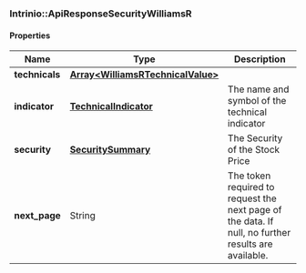 

[//]: # (CLASS:Intrinio::ApiResponseSecurityWilliamsR)

[//]: # (KIND:object)

### Intrinio::ApiResponseSecurityWilliamsR

#### Properties

[//]: # (START_DEFINITION)

Name | Type | Description
------------ | ------------- | -------------
**technicals** | [**Array&lt;WilliamsRTechnicalValue&gt;**](WilliamsRTechnicalValue.md) |  &nbsp;
**indicator** | [**TechnicalIndicator**](TechnicalIndicator.md) | The name and symbol of the technical indicator &nbsp;
**security** | [**SecuritySummary**](SecuritySummary.md) | The Security of the Stock Price &nbsp;
**next_page** | String | The token required to request the next page of the data. If null, no further results are available. &nbsp;

[//]: # (END_DEFINITION)


[//]: # (CONTAINED_CLASS:Intrinio::WilliamsRTechnicalValue)


[//]: # (CONTAINED_CLASS:Intrinio::TechnicalIndicator)


[//]: # (CONTAINED_CLASS:Intrinio::SecuritySummary)



